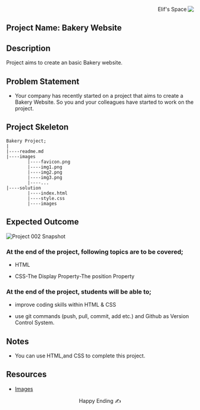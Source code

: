 <p align='right'>Elif's Space<img src="https://img.icons8.com/external-itim2101-flat-itim2101/64/000000/external-space-space-and-galaxy-itim2101-flat-itim2101.png" align='right'/></p>

## Project Name: Bakery Website

## Description
Project aims to create an basic Bakery website.

## Problem Statement

- Your company has recently started on a project that aims to create a Bakery Website. So you and your colleagues have started to work on the project.

## Project Skeleton 

```
Bakery Project;
|
|----readme.md                 
|----images               
        |----favicon.png
		|----img1.png
		|----img2.png
		|----img3.png
		|----...
|----solution
        |----index.html  
        |----style.css   
        |----images
```

## Expected Outcome

![Project 002 Snapshot](./images/BakeryPage.gif)



### At the end of the project, following topics are to be covered;

- HTML 

- CSS-The Display Property-The position Property



### At the end of the project, students will be able to;

- improve coding skills within HTML & CSS

- use git commands (push, pull, commit, add etc.) and Github as Version Control System.


## Notes

- You can use HTML,and CSS to complete this project.

## Resources

-  [Images](./images)


<center>  Happy Ending  ✍ </center>

